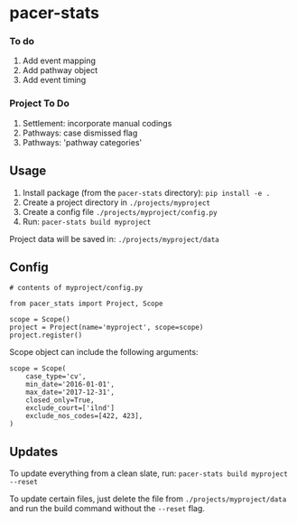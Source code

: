 # pacer-stats

### To do
1. Add event mapping
2. Add pathway object
3. Add event timing

### Project To Do
1. Settlement: incorporate manual codings
2. Pathways: case dismissed flag
3. Pathways: 'pathway categories'

## Usage

1. Install package (from the `pacer-stats` directory): `pip install -e .`
2. Create a project directory in `./projects/myproject`
3. Create a config file `./projects/myproject/config.py`
4. Run: `pacer-stats build myproject`

Project data will be saved in:
`./projects/myproject/data`

## Config

    # contents of myproject/config.py

    from pacer_stats import Project, Scope

    scope = Scope()
    project = Project(name='myproject', scope=scope)
    project.register()

Scope object can include the following arguments:

    scope = Scope(
        case_type='cv',
        min_date='2016-01-01',
        max_date='2017-12-31',
        closed_only=True,
        exclude_court=['ilnd']
        exclude_nos_codes=[422, 423],
    )

## Updates
To update everything from a clean slate, run:
`pacer-stats build myproject --reset`


To update certain files, just delete the file from `./projects/myproject/data` and run the build command without the `--reset` flag.

